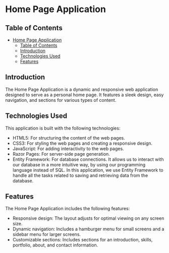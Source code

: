 # Home Page Application

## Table of Contents
- [Home Page Application](#home-page-application)
  - [Table of Contents](#table-of-contents)
  - [Introduction](#introduction)
  - [Technologies Used](#technologies-used)
  - [Features](#features)

## Introduction
The Home Page Application is a dynamic and responsive web application designed to serve as a personal home page. It features a sleek design, easy navigation, and sections for various types of content.

## Technologies Used
This application is built with the following technologies:

- HTML5: For structuring the content of the web pages.
- CSS3: For styling the web pages and creating a responsive design.
- JavaScript: For adding interactivity to the web pages.
- Razor Pages: For server-side page generation.
- Entity Framework: For database connections. It allows us to interact with our database in a more intuitive way, by using our programming language instead of SQL. In this application, we use Entity Framework to handle all the tasks related to saving and retrieving data from the database.

## Features
The Home Page Application includes the following features:

- Responsive design: The layout adjusts for optimal viewing on any screen size.
- Dynamic navigation: Includes a hamburger menu for small screens and a sidebar menu for larger screens.
- Customizable sections: Includes sections for an introduction, skills, portfolio, about, and contact information.

